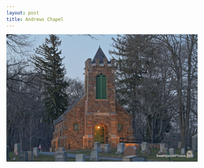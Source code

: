 ```yaml
---
layout: post
title: Andrews Chapel
---
```



![Andrews Chapel](/img/swampscott-cemetery-andrews-chapel.JPG)
